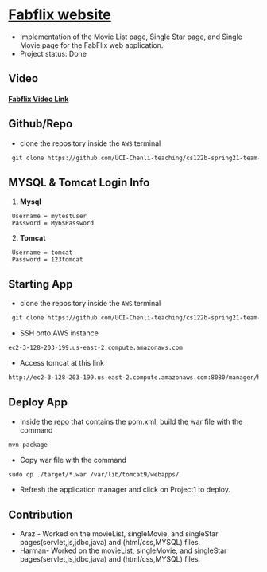 #  [Fabflix website](http://3.128.203.199:8080/Project1/)

* Implementation of the Movie List page, Single Star page, and Single Movie page for the FabFlix web application.
* Project status: Done

## Video
#### [Fabflix Video Link](https://youtu.be/jgGGhv3XUOg)

## Github/Repo
* clone the repository inside the `AWS` terminal

```html
 git clone https://github.com/UCI-Chenli-teaching/cs122b-spring21-team-57.git
```
## MYSQL & Tomcat Login Info
1. **Mysql**
```
 Username = mytestuser
 Password = My6$Password
```
2. **Tomcat**
```
 Username = tomcat
 Password = 123tomcat
```
## Starting App
* clone the repository inside the `AWS` terminal

```html
 git clone https://github.com/UCI-Chenli-teaching/cs122b-spring21-team-57.git
```

* SSH onto AWS instance

```html
ec2-3-128-203-199.us-east-2.compute.amazonaws.com
```
* Access tomcat at this link
```html
http://ec2-3-128-203-199.us-east-2.compute.amazonaws.com:8080/manager/html
```
## Deploy App
* Inside the repo that contains the pom.xml, build the war file with the command
```html
mvn package
```
* Copy war file with the command
```html
sudo cp ./target/*.war /var/lib/tomcat9/webapps/
```
* Refresh the application manager and click on Project1 to deploy.


## Contribution
* Araz - Worked on the movieList, singleMovie, and singleStar pages(servlet,js,jdbc,java) and (html/css,MYSQL) files.  
* Harman- Worked on the movieList, singleMovie, and singleStar pages(servlet,js,jdbc,java) and (html/css,MYSQL) files. 
